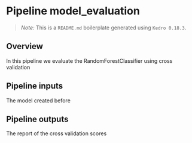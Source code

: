 # Pipeline model_evaluation

> *Note:* This is a `README.md` boilerplate generated using `Kedro 0.18.3`.

## Overview

<!---
Please describe your modular pipeline here.
-->
In this pipeline we evaluate the RandomForestClassifier using cross validation

## Pipeline inputs

<!---
The list of pipeline inputs.
-->
The model created before 

## Pipeline outputs

<!---
The list of pipeline outputs.
-->
The report of the cross validation scores
